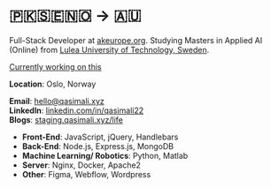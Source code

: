 # 🇵🇰🇸🇪🇳🇴 → 🇦🇺

Full-Stack Developer at [akeurope.org](https://akeurope.org). Studying Masters in Applied AI (Online) from [Lulea University of Technology, Sweden](https://www.ltu.se/en). 

[Currently working on this](https://github.com/qasim2020/akeurope-cp/issues/1)


**Location**: Oslo, Norway

**Email**: [hello@qasimali.xyz](mailto:hello@qasimali.xyz)  
**LinkedIn**: [linkedin.com/in/qasimali22](https://linkedin.com/in/qasimali22)  
**Blogs**: [staging.qasimali.xyz/life](https://staging.qasimali.xyz/life/gen/page/blogs/n)

- **Front-End**: JavaScript, jQuery, Handlebars
- **Back-End**: Node.js, Express.js, MongoDB
- **Machine Learning/ Robotics**: Python, Matlab
- **Server**: Nginx, Docker, Apache2
- **Other**: Figma, Webflow, Wordpress
